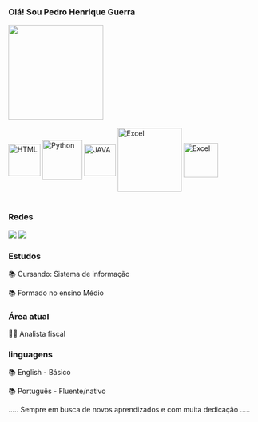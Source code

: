 ### Olá! Sou Pedro Henrique Guerra 

<div>
<img height= "190cm" src="https://github-readme-stats.vercel.app/api?username=PedroGuerra01&show_icons=true&theme=tokyonight"/>
  </div>
<div style="display: inline_block"><br/>

  <img align= "center" alt="HTML" hight="64" width="64" src="https://img.shields.io/badge/HTML-239120?style=for-the-badge&logo=html5&logoColor=white"/>
  <img align= "center" alt="Python" hight="80" width="80" src="https://img.shields.io/badge/Python-14354C?style=for-the-badge&logo=python&logoColor=white"/>
  <img align= "center" alt="JAVA" hight="63" width="63" src="https://img.shields.io/badge/Java-ED8B00?style=for-the-badge&logo=openjdk&logoColor=white"/>
  <img align= "center" alt="Excel" hight="128" width="128" src="https://img.shields.io/badge/Microsoft_Excel-217346?style=for-the-badge&logo=microsoft-excel&logoColor=white"/>
   <img align= "center" alt="Excel" hight="69" width="69" src="https://img.shields.io/badge/Canva-%2300C4CC.svg?&style=for-the-badge&logo=Canva&logoColor=white"/>
  
</div><br/>

### Redes
<div>
<a href="https://www.linkedin.com/in/pedro-henrique-guerra-19937a1a2/" target="_bank"><img src="https://img.shields.io/badge/LinkedIn-0077B5?style=for-the-badge&logo=linkedin&logoColor=white"target="_bank"></a>
  <a href="https://lnkd.in/eZyg9zR3" target="_bank"><img src="https://img.shields.io/badge/https://lnkd.in/eZyg9zR3"target="_bank"></a>
</div>

###  Estudos
📚     Cursando: Sistema de informação

📚     Formado no ensino Médio

###  Área atual 
👨‍💻     Analista fiscal

###  linguagens
📚     English - Básico

📚     Português - Fluente/nativo

..... Sempre em busca de novos aprendizados e com muita dedicação .....

